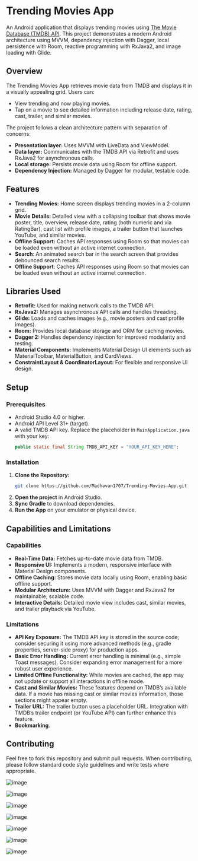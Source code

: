# Trending Movies App

An Android application that displays trending movies using [The Movie Database (TMDB) API](https://developers.themoviedb.org/3/getting-started/introduction). This project demonstrates a modern Android architecture using MVVM, dependency injection with Dagger, local persistence with Room, reactive programming with RxJava2, and image loading with Glide.


## Overview

The Trending Movies App retrieves movie data from TMDB and displays it in a visually appealing grid. Users can:
- View trending and now playing movies.
- Tap on a movie to see detailed information including release date, rating, cast, trailer, and similar movies.

The project follows a clean architecture pattern with separation of concerns:
- **Presentation layer:** Uses MVVM with LiveData and ViewModel.
- **Data layer:** Communicates with the TMDB API via Retrofit and uses RxJava2 for asynchronous calls.
- **Local storage:** Persists movie data using Room for offline support.
- **Dependency Injection:** Managed by Dagger for modular, testable code.


## Features

- **Trending Movies:** Home screen displays trending movies in a 2-column grid.
- **Movie Details:** Detailed view with a collapsing toolbar that shows movie poster, title, overview, release date, rating (both numeric and via RatingBar), cast list with profile images, a trailer button that launches YouTube, and similar movies.
- **Offline Support:** Caches API responses using Room so that movies can be loaded even without an active internet connection.
- **Search**: An animated search bar in the search screen that provides debounced search results.
- **Offline Support**: Caches API responses using Room so that movies can be loaded even without an active internet connection.


## Libraries Used

- **Retrofit:** Used for making network calls to the TMDB API.
- **RxJava2:** Manages asynchronous API calls and handles threading.
- **Glide:** Loads and caches images (e.g., movie posters and cast profile images).
- **Room:** Provides local database storage and ORM for caching movies.
- **Dagger 2:** Handles dependency injection for improved modularity and testing.
- **Material Components:** Implements Material Design UI elements such as MaterialToolbar, MaterialButton, and CardViews.
- **ConstraintLayout & CoordinatorLayout:** For flexible and responsive UI design.


## Setup

### Prerequisites

- Android Studio 4.0 or higher.
- Android API Level 31+ (target).
- A valid TMDB API key. Replace the placeholder in `MainApplication.java` with your key:
  ```java
  public static final String TMDB_API_KEY = "YOUR_API_KEY_HERE";
  ```

### Installation

1. **Clone the Repository:**
   ```bash
   git clone https://github.com/Madhavan1707/Trending-Movies-App.git
   ```
2. **Open the project** in Android Studio.
3. **Sync Gradle** to download dependencies.
4. **Run the App** on your emulator or physical device.


## Capabilities and Limitations

### Capabilities

- **Real-Time Data:** Fetches up-to-date movie data from TMDB.
- **Responsive UI:** Implements a modern, responsive interface with Material Design components.
- **Offline Caching:** Stores movie data locally using Room, enabling basic offline support.
- **Modular Architecture:** Uses MVVM with Dagger and RxJava2 for maintainable, scalable code.
- **Interactive Details:** Detailed movie view includes cast, similar movies, and trailer playback via YouTube.

### Limitations

- **API Key Exposure:** The TMDB API key is stored in the source code; consider securing it using more advanced methods (e.g., gradle properties, server-side proxy) for production apps.
- **Basic Error Handling:** Current error handling is minimal (e.g., simple Toast messages). Consider expanding error management for a more robust user experience.
- **Limited Offline Functionality:** While movies are cached, the app may not update or support all interactions in offline mode.
- **Cast and Similar Movies:** These features depend on TMDB’s available data. If a movie has missing cast or similar movies information, those sections might appear empty.
- **Trailer URL:** The trailer button uses a placeholder URL. Integration with TMDB’s trailer endpoint (or YouTube API) can further enhance this feature.
- **Bookmarking**.


## Contributing

Feel free to fork this repository and submit pull requests. When contributing, please follow standard code style guidelines and write tests where appropriate.

![image](https://github.com/user-attachments/assets/9e84833a-2642-4970-8a58-6fd687604f7e)

![image](https://github.com/user-attachments/assets/134ac94b-2b27-4496-956d-7f9664c96f2f)

![image](https://github.com/user-attachments/assets/5ad81474-8dae-459d-a5e9-4c6a24a3359f)

![image](https://github.com/user-attachments/assets/1fd9accb-b023-4491-80af-1eb84933a9af)

![image](https://github.com/user-attachments/assets/cae2b958-d93b-4f73-ba7d-25a06842f309)

![image](https://github.com/user-attachments/assets/2220efd1-5ca8-42d2-b60d-ac51452dda7c)

![image](https://github.com/user-attachments/assets/11aa6f00-bd80-4728-842a-4fe243582d20)
